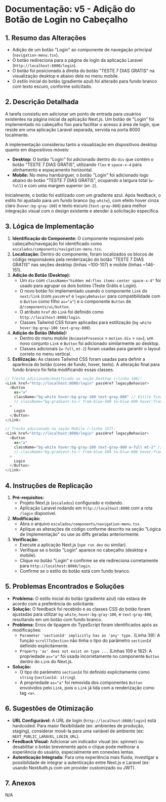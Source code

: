 # Documentação: v5 - Adição do Botão de Login no Cabeçalho

## 1. Resumo das Alterações
- Adição de um botão "Login" ao componente de navegação principal (`navigation-menu.tsx`).
- O botão redireciona para a página de login da aplicação Laravel (`http://localhost:8000/login`).
- O botão foi posicionado à direita do botão "TESTE 7 DIAS GRATIS" na visualização desktop e abaixo dele no menu mobile.
- O estilo inicial do botão (gradiente azul) foi alterado para fundo branco com texto escuro, conforme solicitado.

## 2. Descrição Detalhada
A tarefa consistiu em adicionar um ponto de entrada para usuários existentes na página inicial da aplicação Next.js. Um botão de "Login" foi implementado no cabeçalho fixo para facilitar o acesso à área de login, que reside em uma aplicação Laravel separada, servida na porta 8000 localmente.

A implementação considerou tanto a visualização em dispositivos desktop quanto em dispositivos móveis:
- **Desktop:** O botão "Login" foi adicionado dentro do `div` que contém o botão "TESTE 7 DIAS GRATIS", utilizando `flex` e `space-x-4` para alinhamento e espaçamento horizontal.
- **Mobile:** No menu hambúrguer, o botão "Login" foi adicionado logo abaixo do botão "TESTE 7 DIAS GRATIS", ocupando a largura total (`w-full`) e com uma margem superior (`mt-2`).

Inicialmente, o botão foi estilizado com um gradiente azul. Após feedback, o estilo foi ajustado para um fundo branco (`bg-white`), com efeito hover cinza claro (`hover:bg-gray-100`) e texto escuro (`text-gray-800`) para melhor integração visual com o design existente e atender à solicitação específica.

## 3. Lógica de Implementação
1.  **Identificação do Componente:** O componente responsável pelo cabeçalho/navegação foi identificado como `escalados/components/navigation-menu.tsx`.
2.  **Localização:** Dentro do componente, foram localizados os blocos de código responsáveis pela renderização do botão "TESTE 7 DIAS GRATIS" nas seções desktop (linhas ~100-107) e mobile (linhas ~146-151).
3.  **Adição do Botão (Desktop):**
    - Um `div` com `className="hidden md:flex items-center space-x-4"` foi usado para agrupar os dois botões (Teste Grátis e Login).
    - O novo botão foi implementado usando o componente `Link` do `next/link` (com `passHref` e `legacyBehavior` para compatibilidade com o `Button` como filho `as="a"`) e o componente `Button` de `@/components/ui/button`.
    - O atributo `href` do `Link` foi definido como `http://localhost:8000/login`.
    - Classes Tailwind CSS foram aplicadas para estilização (`bg-white hover:bg-gray-100 text-gray-800`).
4.  **Adição do Botão (Mobile):**
    - Dentro do menu mobile (`AnimatePresence` > `motion.div` > `nav`), um novo conjunto `Link` e `Button` foi adicionado similarmente ao desktop.
    - Classes adicionais (`w-full`, `mt-2`) foram usadas para garantir o layout correto no menu vertical.
5.  **Estilização:** As classes Tailwind CSS foram usadas para definir a aparência do botão (cores de fundo, hover, texto). A alteração final para fundo branco foi feita modificando essas classes.

```typescript
// Trecho adicionado/modificado na seção Desktop (~linha 108):
<Link href="http://localhost:8000/login" passHref legacyBehavior>
  <Button
    as="a"
    className="bg-white hover:bg-gray-100 text-gray-800" // Estilo final (branco)
    // className="bg-gradient-to-r from-blue-500 to-blue-600 hover:from-blue-600 hover:to-blue-700 text-white" // Estilo inicial (azul)
  >
    Login
  </Button>
</Link>

// Trecho adicionado na seção Mobile (~linha 157):
<Link href="http://localhost:8000/login" passHref legacyBehavior>
  <Button
    as="a"
    className="bg-white hover:bg-gray-100 text-gray-800 w-full mt-2" // Estilo final (branco)
    // className="bg-gradient-to-r from-blue-500 to-blue-600 hover:from-blue-600 hover:to-blue-700 text-white w-full mt-2" // Estilo inicial (azul)
  >
    Login
  </Button>
</Link>
```

## 4. Instruções de Replicação
1.  **Pré-requisitos:**
    - Projeto Next.js (`escalados`) configurado e rodando.
    - Aplicação Laravel rodando em `http://localhost:8000` com a rota `/login` disponível.
2.  **Modificação:**
    - Abra o arquivo `escalados/components/navigation-menu.tsx`.
    - Aplique as alterações de código conforme descrito na seção "Lógica de Implementação" ou use as diffs geradas anteriormente.
3.  **Verificação:**
    - Execute a aplicação Next.js (`npm run dev` ou similar).
    - Verifique se o botão "Login" aparece no cabeçalho (desktop e mobile).
    - Clique no botão "Login" e confirme se ele redireciona corretamente para `http://localhost:8000/login`.
    - Confirme se o estilo do botão está com fundo branco.

## 5. Problemas Encontrados e Soluções
- **Problema:** O estilo inicial do botão (gradiente azul) não estava de acordo com a preferência do solicitante.
- **Solução:** O feedback foi recebido e as classes CSS do botão foram ajustadas para utilizar `bg-white`, `hover:bg-gray-100`, e `text-gray-800`, resultando em um botão com fundo branco.
- **Problema:** Erros de tipagem do TypeScript foram identificados após as modificações:
    - `Parameter 'sectionId' implicitly has an 'any' type.` (Linha 39): A função `scrollToSection` não tinha o tipo do parâmetro `sectionId` definido explicitamente.
    - `Property 'as' does not exist on type ...` (Linhas 109 e 162): A propriedade `as="a"` foi usada incorretamente no componente `Button` dentro do `Link` do Next.js.
- **Solução:**
    - O tipo do parâmetro `sectionId` foi definido explicitamente como `string` (`sectionId: string`).
    - A propriedade `as="a"` foi removida dos componentes `Button` envolvidos pelo `Link`, pois o `Link` já lida com a renderização como tag `<a>`.


## 6. Sugestões de Otimização
- **URL Configurável:** A URL de login (`http://localhost:8000/login`) está hardcoded. Para maior flexibilidade (ex: ambientes de produção, staging), considerar movê-la para uma variável de ambiente (ex: `NEXT_PUBLIC_LARAVEL_LOGIN_URL`).
- **Feedback Visual:** Adicionar um indicador visual (ex: spinner) ou desabilitar o botão brevemente após o clique pode melhorar a experiência do usuário, especialmente em conexões lentas.
- **Autenticação Integrada:** Para uma experiência mais fluida, investigar a possibilidade de integrar a autenticação entre Next.js e Laravel (ex: usando NextAuth.js com um provider customizado ou JWT).

## 7. Anexos
N/A